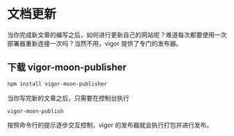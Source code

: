 # 文档更新

当你完成新文章的编写之后，如何进行更新自己的网站呢？难道每次都要使用一次部署器重新连接一次吗？当然不用，vigor 提供了专门的发布器。
## 下载 vigor-moon-publisher
```bash
npm install vigor-moon-publisher
```

当你写完新的文章之后，只需要在控制台执行
```
vigor-moon-publish
```
按照命令行的提示逐步交互控制，vigor 的发布器就会执行打包并进行发布。